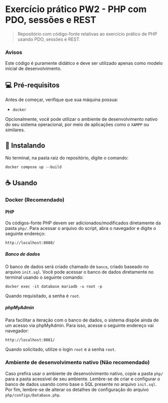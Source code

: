 # Exercício prático PW2 - PHP com PDO, sessões e REST
> Repositório com código-fonte relativas ao exercício prático de PHP usando PDO, sessões e REST. 

### Avisos

Este código é puramente didático e deve ser utilizado apenas como modelo inicial de desenvolvimento.

## 💻 Pré-requisitos

Antes de começar, verifique que sua máquina possua:

- `docker`

Opcionalmente, você pode utilizar o ambiente de desenvolvimento nativo do seu sistema operacional, por meio de aplicações como o `XAMPP` ou similares.

## 🚀 Instalando

No terminal, na pasta raiz do repositório, digite o comando:

```
docker compose up --build
```

## ☕ Usando

### Docker (Recomendado)

#### PHP
Os códigos-fonte PHP devem ser adicionados/modificados diretamente da pasta `php/`. Para acessar o arquivo do script, abra o navegador e digite o seguinte endereço:

```
http://localhost:8080/

```

##### Banco de dados

O banco de dados será criado chamado de `banco`, criado baseado no arquivo `init.sql`. Você pode acessar o banco de dados diretamente no terminal usando o seguinte comando:

```
docker exec -it database mariadb -u root -p
```

Quando requisitado, a senha é `root`.

##### phpMyAdmin

Para facilitar a iteração com o banco de dados, o sistema dispõe ainda de um acesso via phpMyAdmin. Para isso, acesse o seguinte endereço vai navegador:

```
http://localhost:8081/
```

Quando solicitado, utilize o login `root` e a senha `root`.

### Ambiente de desenvolvimento nativo (Não recomendado)

Caso prefira usar o ambiente de desenvolvimento nativo, copie a pasta `php/` para a pasta acessível de seu ambiente. Lembre-se de criar e configurar o banco de dados usando como base o SQL presente no arquivo `init.sql`. Por fim, lembre-se de alterar os detalhes de configuração do arquivo `php/configs/Database.php`.


